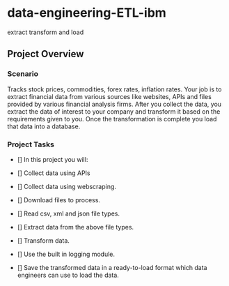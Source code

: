 # data-engineering-ETL-ibm
extract transform and load
## Project Overview
### Scenario
Tracks stock prices, commodities, forex rates, inflation rates.  Your job is to extract financial data from various sources like websites, APIs and files provided by various financial analysis firms. After you collect the data, you extract the data of interest to your company and transform it based on the requirements given to you. Once the transformation is complete you load that data into a database.

### Project Tasks
- [] In this project you will:

- [] Collect data using APIs

- [] Collect data using webscraping.

- []  Download files to process.    

- []  Read csv, xml and json file types.

- []  Extract data from the above file types.

- []  Transform data.

- []  Use the built in logging module.

- []  Save the transformed data in a ready-to-load format which data engineers can use to load the data.



